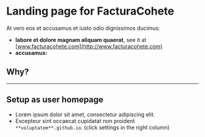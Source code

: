 Landing page for FacturaCohete
======================

At vero eos et accusamus et iusto odio dignissimos ducimus:

- **labore et dolore magnam aliquam quaerat**, see it at [www.facturacohete.com](http://www.facturacohete.com)
- **accusamus:**


## Why?

-------------------------

## Setup as user homepage

- Lorem ipsum dolor sit amet, consectetur adipiscing elit.
- Excepteur sint occaecat cupidatat non proident `**voluptatem**.github.io`. (click settings in the right column)
